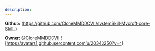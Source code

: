 ```yaml
---
description: 
---
```



**Github:** (https://github.com/CloneMMDDCVII/systemSkill-Mycroft-core-Skill-)

**Owner:** [@CloneMMDDCVII](https://github.com/CloneMMDDCVII) ![https://avatars1.githubusercontent.com/u/20343250?v=4]

